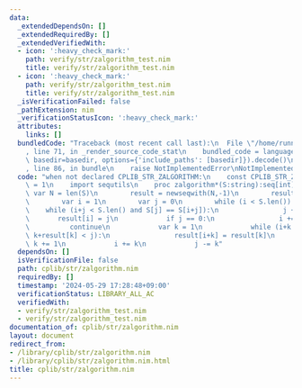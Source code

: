 ```yaml
---
data:
  _extendedDependsOn: []
  _extendedRequiredBy: []
  _extendedVerifiedWith:
  - icon: ':heavy_check_mark:'
    path: verify/str/zalgorithm_test.nim
    title: verify/str/zalgorithm_test.nim
  - icon: ':heavy_check_mark:'
    path: verify/str/zalgorithm_test.nim
    title: verify/str/zalgorithm_test.nim
  _isVerificationFailed: false
  _pathExtension: nim
  _verificationStatusIcon: ':heavy_check_mark:'
  attributes:
    links: []
  bundledCode: "Traceback (most recent call last):\n  File \"/home/runner/.local/lib/python3.10/site-packages/onlinejudge_verify/documentation/build.py\"\
    , line 71, in _render_source_code_stat\n    bundled_code = language.bundle(stat.path,\
    \ basedir=basedir, options={'include_paths': [basedir]}).decode()\n  File \"/home/runner/.local/lib/python3.10/site-packages/onlinejudge_verify/languages/nim.py\"\
    , line 86, in bundle\n    raise NotImplementedError\nNotImplementedError\n"
  code: "when not declared CPLIB_STR_ZALGORITHM:\n    const CPLIB_STR_ZALGORITHM*\
    \ = 1\n    import sequtils\n    proc zalgorithm*(S:string):seq[int]=\n       \
    \ var N = len(S)\n        result = newseqwith(N,-1)\n        result[0] = S.len();\n\
    \        var i = 1\n        var j = 0\n        while (i < S.len()):\n        \
    \    while (i+j < S.len() and S[j] == S[i+j]):\n                j += 1\n     \
    \       result[i] = j\n            if j == 0:\n                i += 1\n      \
    \          continue\n            var k = 1\n            while (i+k < S.len() and\
    \ k+result[k] < j):\n                result[i+k] = result[k]\n               \
    \ k += 1\n            i += k\n            j -= k"
  dependsOn: []
  isVerificationFile: false
  path: cplib/str/zalgorithm.nim
  requiredBy: []
  timestamp: '2024-05-29 17:28:48+09:00'
  verificationStatus: LIBRARY_ALL_AC
  verifiedWith:
  - verify/str/zalgorithm_test.nim
  - verify/str/zalgorithm_test.nim
documentation_of: cplib/str/zalgorithm.nim
layout: document
redirect_from:
- /library/cplib/str/zalgorithm.nim
- /library/cplib/str/zalgorithm.nim.html
title: cplib/str/zalgorithm.nim
---
```

